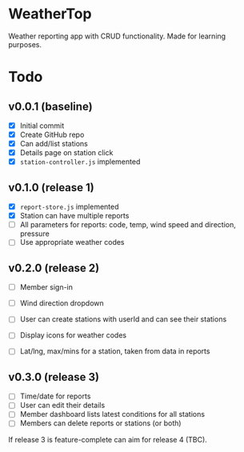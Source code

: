 # WeatherTop

Weather reporting app with CRUD functionality.
Made for learning purposes.

# Todo

## v0.0.1 (baseline)

- [x] Initial commit
- [x] Create GitHub repo
- [x] Can add/list stations
- [x] Details page on station click
- [x] `station-controller.js` implemented

## v0.1.0 (release 1)

- [x] `report-store.js` implemented
- [x] Station can have multiple reports
- [ ] All parameters for reports: code, temp, wind speed and direction, pressure
- [ ] Use appropriate weather codes

## v0.2.0 (release 2)

- [ ] Member sign-in
- [ ] Wind direction dropdown
- [ ] User can create stations with userId and can see their stations
- [ ] Display icons for weather codes
- [ ] Lat/lng, max/mins for a station, taken from data in reports


## v0.3.0 (release 3)

- [ ] Time/date for reports
- [ ] User can edit their details
- [ ] Member dashboard lists latest conditions for all stations
- [ ] Members can delete reports or stations (or both)

If release 3 is feature-complete can aim for release 4 (TBC).
